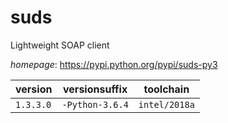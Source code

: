 # suds

Lightweight SOAP client

*homepage*: <https://pypi.python.org/pypi/suds-py3>

version | versionsuffix | toolchain
--------|---------------|----------
``1.3.3.0`` | ``-Python-3.6.4`` | ``intel/2018a``
